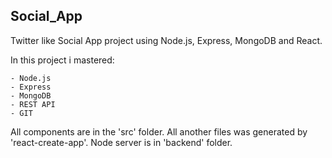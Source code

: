 ## Social_App
Twitter like Social App project using Node.js, Express, MongoDB and React.

In this project i mastered:

    - Node.js
    - Express
    - MongoDB
    - REST API
    - GIT

All components are in the 'src' folder. All another files was generated by 'react-create-app'. Node server is in 'backend' folder.


